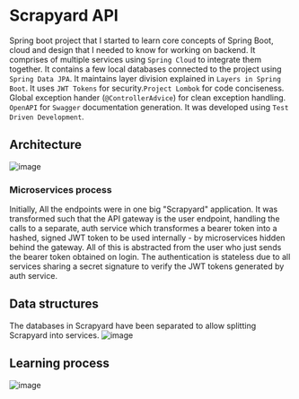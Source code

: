 
# Scrapyard API 
Spring boot project that I started to learn core concepts of Spring Boot, cloud and design that I needed to know for working on backend. It comprises of multiple services using `Spring Cloud` to integrate them together. It contains a few local databases connected to the project using `Spring Data JPA`. It maintains layer division explained in `Layers in Spring Boot`. It uses `JWT Tokens` for security.`Project Lombok` for code conciseness. Global exception hander (`@ControllerAdvice`)  for clean exception handling.  `OpenAPI` for `Swagger` documentation generation. It was developed using `Test Driven Development`.

## Architecture
![image](https://github.com/user-attachments/assets/d2500f02-f686-4da8-b493-c954ba092cd2)

### Microservices process
Initially, All the endpoints were in one big "Scrapyard" application. It was transformed such that the API gateway is the user endpoint, handling the calls to a separate, auth service which transformes a bearer token into a hashed, signed JWT token to be used internally - by microservices hidden behind the gateway. All of this is abstracted from the user who just sends the bearer token obtained on login. The authentication is stateless due to all services sharing a secret signature to verify the JWT tokens generated by auth service.

## Data structures
The databases in Scrapyard have been separated to allow splitting Scrapyard into services.
![image](https://github.com/user-attachments/assets/e62cc917-dc98-471e-ad88-bee7c3ce759e)

## Learning process
![image](https://github.com/user-attachments/assets/b16d4d33-cce0-4b3c-bde5-86ad625f1641)


